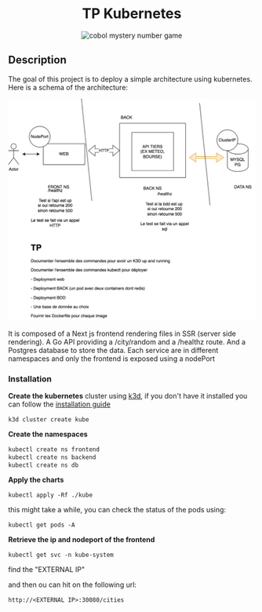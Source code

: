 <div align="center">
<h1>TP Kubernetes</h1>
<img src="https://i.pinimg.com/originals/90/ff/6f/90ff6fe1fa93ee8abb993fbcdf80b7a8.gif" alt="cobol mystery number game" style="width: 500px"/>
</div>

## Description

The goal of this project is to deploy a simple architecture using kubernetes. Here is a schema of the architecture:

![schema](./readme-asset/do3.png)

It is composed of a Next js frontend rendering files in SSR (server side rendering). A Go API providing a /city/random and a /healthz route. And a Postgres database to store the data.
Each service are in different namespaces and only the frontend is exposed using a nodePort

### Installation

**Create the kubernetes** cluster using [k3d](https://k3d.io/v5.5.1/), if you don't have it installed you can follow the [installation guide](https://k3d.io/v5.5.1/#installation)

```
k3d cluster create kube
```

**Create the namespaces**

```
kubectl create ns frontend
kubectl create ns backend
kubectl create ns db
```

**Apply the charts**

```
kubectl apply -Rf ./kube
```

this might take a while, you can check the status of the pods using:

```
kubectl get pods -A
```

**Retrieve the ip and nodeport of the frontend**

```
kubectl get svc -n kube-system
```

find the "EXTERNAL IP"

and then ou can hit on the following url:

```
http://<EXTERNAL IP>:30080/cities
```
